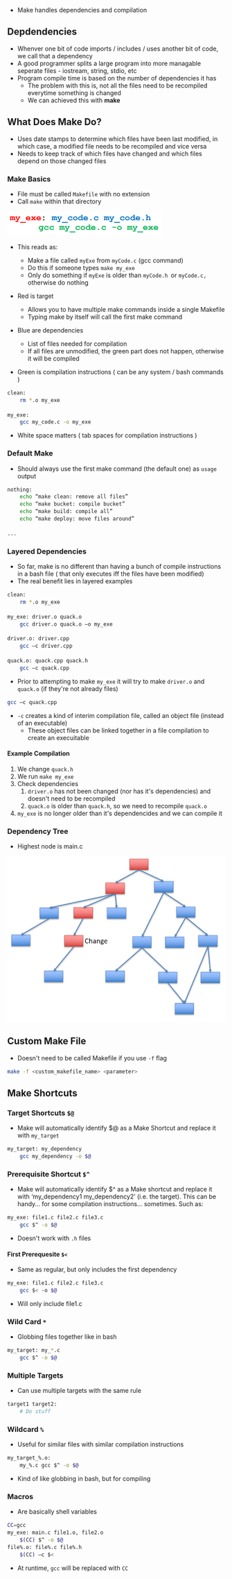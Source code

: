 - Make handles dependencies and compilation

## Depdendencies
- Whenver one bit of code imports / includes / uses another bit of code, we call that a dependency
- A good programmer splits a large program into more managable seperate files - iostream, string, stdio, etc
- Program compile time is based on the number of dependencies it has
	- The problem with this is, not all the files need to be recompiled everytime something is changed
	- We can achieved this with **make**

## What Does Make Do?
- Uses date stamps to determine which files have been last modified, in which case, a modified file needs to be recompiled and vice versa
- Needs to keep track of which files have changed and which files depend on those changed files

### Make Basics
- File must be called `Makefile` with no extension
- Call `make` within that directory

![Pasted%20image%2020230426120445.png](/Images/Pasted%20image%2020230426120445.png)

- This reads as:
	- Make a file called `myExe` from `myCode.c` (gcc command)
	- Do this if someone types `make my_exe`
	- Only do something if `myExe` is older than `myCode.h `or `myCode.c,` otherwise do nothing

- Red is target
	- Allows you to have multiple make commands inside a single Makefile
	- Typing make by itself will call the first make command
- Blue are dependencies
	- List of files needed for compilation
	- If all files are unmodified, the green part does not happen, otherwise it will be compiled
- Green is compilation instructions ( can be any system / bash commands )

```bash
clean:
	rm *.o my_exe

my_exe:
	gcc my_code.c -o my_exe
```

- White space matters ( tab spaces for compilation instructions )

### Default Make
- Should always use the first make command (the default one) as `usage` output

```bash
nothing:
	echo “make clean: remove all files” 
	echo “make bucket: compile bucket” 
	echo “make build: compile all” 
	echo “make deploy: move files around”

...
```

### Layered Dependencies
- So far, make is no different than having a bunch of compile instructions in a bash file ( that only executes iff the files have been modified)
- The real benefit lies in layered examples

```bash
clean: 
	rm *.o my_exe 
	
my_exe: driver.o quack.o 
	gcc driver.o quack.o –o my_exe 
	
driver.o: driver.cpp 
	gcc –c driver.cpp 
	
quack.o: quack.cpp quack.h 
	gcc –c quack.cpp

```

- Prior to attempting to make `my_exe` it will try to make `driver.o` and `quack.o` (if they're not already files)

```bash
gcc –c quack.cpp
```

- `-c` creates a kind of interim compilation file, called an object file (instead of an executable)
	- These object files can be linked together in a file compilation to create an execuitable

#### Example Compilation
1. We change `quack.h`
2. We run `make my_exe`
3. Check dependencies
	1. `driver.o` has not been changed (nor has it's dependencies) and doesn't need to be recompiled
	2. `quack.o` is older than `quack.h`, so we need to recompile `quack.o`
4. `my_exe` is no longer older than it's dependencides and we can compile it

### Dependency Tree
- Highest node is main.c

![Pasted%20image%2020230426122343.png](/Images/Pasted%20image%2020230426122343.png)

## Custom Make File
- Doesn't need to be called Makefile if you use `-f` flag

```bash
make -f <custom_makefile_name> <parameter>
```


## Make Shortcuts

### Target Shortcuts `$@`
- Make will automatically identify $@ as a Make Shortcut and replace it with `my_target`

```bash
my_target: my_dependency 
	gcc my_dependency -o $@
```


### Prerequisite Shortcut `$^`
- Make will automatically identify $^ as a Make shortcut and replace it with ‘my_dependency1 my_dependency2’ (i.e. the target). This can be handy… for some compilation instructions… sometimes. Such as:

```bash
my_exe: file1.c file2.c file3.c 
	gcc $^ -o $@
```

- Doesn't work with `.h` files

#### First Prerequesite `$<`
- Same as regular, but only includes the first dependency

```bash
my_exe: file1.c file2.c file3.c 
	gcc $< -o $@
```

- Will only include file1.c


### Wild Card `*`
- Globbing files together like in bash

```bash
my_target: my_*.c 
	gcc $^ -o $@
```

### Multiple Targets
- Can use multiple targets with the same rule

```bash
target1 target2: 
	# Do stuff
```

### Wildcard `%`
- Useful for similar files with similar compilation instructions

```bash
my_target_%.o: 
	my_%.c gcc $^ -o $@
```

- Kind of like globbing in bash, but for compiling

### Macros
- Are basically shell variables

```bash
CC=gcc 
my_exe: main.c file1.o, file2.o 
	$(CC) $^ -o $@ 
file%.o: file%.c file%.h 
	$(CC) –c $<
```

- At runtime, `gcc` will be replaced with `CC`